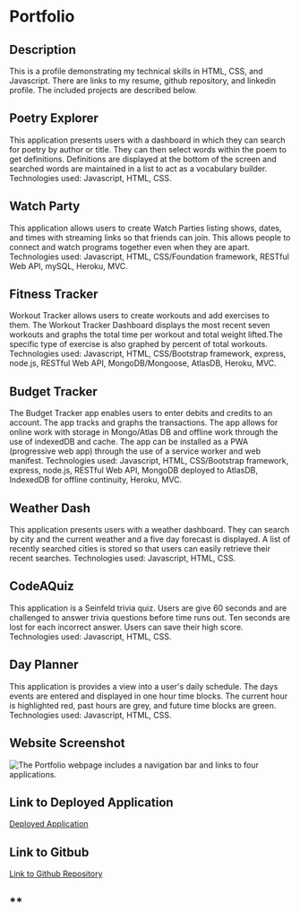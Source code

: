 # Portfolio

## Description
This is a profile demonstrating my technical skills in HTML, CSS, and Javascript. There are links to my resume, github repository, and linkedin profile. The included projects are described below.

## Poetry Explorer
This application presents users with a dashboard in which they can search for poetry by author or title. They can then select words within the poem to get definitions. Definitions are displayed at the bottom of the screen and searched words are maintained in a list to act as a vocabulary builder. Technologies used: Javascript, HTML, CSS.

## Watch Party
This application allows users to create Watch Parties listing shows, dates, and times with streaming links so that friends can join. This allows people to connect and watch programs together even when they are apart. Technologies used: Javascript, HTML, CSS/Foundation framework, RESTful Web API, mySQL, Heroku, MVC.

## Fitness Tracker
Workout Tracker allows users to create workouts and add exercises to them. The Workout Tracker Dashboard displays the most recent seven workouts and graphs the total time per workout and total weight lifted.The specific type of exercise is also graphed by percent of total workouts. Technologies used: Javascript, HTML, CSS/Bootstrap framework, express, node.js, RESTful Web API, MongoDB/Mongoose, AtlasDB, Heroku, MVC.

## Budget Tracker
The Budget Tracker app enables users to enter debits and credits to an account. The app tracks and graphs the transactions. The app allows for online work with storage in Mongo/Atlas DB and offline work through the use of indexedDB and cache. The app can be installed as a PWA (progressive web app) through the use of a service worker and web manifest. Technologies used: Javascript, HTML, CSS/Bootstrap framework, express, node.js, RESTful Web API, MongoDB deployed to AtlasDB, IndexedDB for offline continuity, Heroku, MVC.

## Weather Dash
This application presents users with a weather dashboard. They can search by city and the current weather and a five day forecast is displayed. A list of recently searched cities is stored so that users can easily retrieve their recent searches. Technologies used: Javascript, HTML, CSS.

## CodeAQuiz
This application is a Seinfeld trivia quiz. Users are give 60 seconds and are challenged to answer trivia questions before time runs out. Ten seconds are lost for each incorrect answer. Users can save their high score. Technologies used: Javascript, HTML, CSS.

## Day Planner
This application is provides a view into a user's daily schedule. The days events are entered and displayed in one hour time blocks. The current hour is highlighted red, past hours are grey, and future time blocks are green. Technologies used: Javascript, HTML, CSS.

## Website Screenshot
![The Portfolio webpage includes a navigation bar and links to four applications.](./PortfolioGif.gif)

## Link to Deployed Application
[Deployed Application](https://cstuhlfire.github.io/react-portfolio/)
## Link to Gitbub
[Link to Github Repository](https://github.com/cstuhlfire/react-portfolio)

## **
